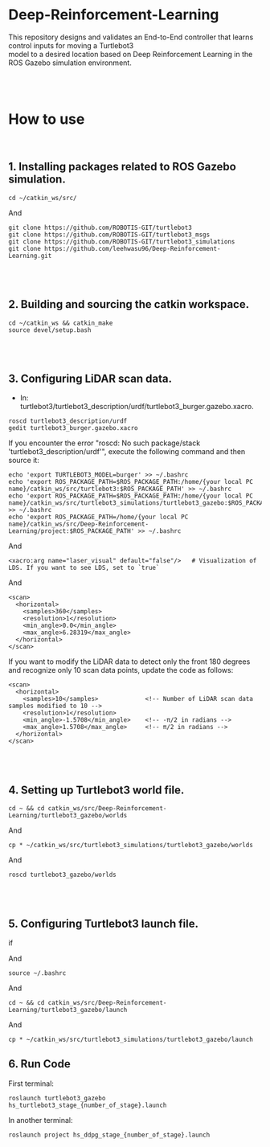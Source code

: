 # Deep-Reinforcement-Learning
This repository designs and validates an End-to-End controller that learns control inputs for moving a Turtlebot3 
<br>
model to a desired location based on Deep Reinforcement Learning in the ROS Gazebo simulation environment.

<br><br>

# How to use

<br>

## 1. Installing packages related to ROS Gazebo simulation.
```
cd ~/catkin_ws/src/
```
And
```
git clone https://github.com/ROBOTIS-GIT/turtlebot3
git clone https://github.com/ROBOTIS-GIT/turtlebot3_msgs
git clone https://github.com/ROBOTIS-GIT/turtlebot3_simulations
git clone https://github.com/leehwasu96/Deep-Reinforcement-Learning.git
```

<br><br>

## 2. Building and sourcing the catkin workspace.
```
cd ~/catkin_ws && catkin_make
source devel/setup.bash
```

<br><br>

## 3. Configuring LiDAR scan data.
- In: turtlebot3/turtlebot3_description/urdf/turtlebot3_burger.gazebo.xacro.
```
roscd turtlebot3_description/urdf
gedit turtlebot3_burger.gazebo.xacro
```
If you encounter the error "roscd: No such package/stack 'turtlebot3_description/urdf'", execute the following command and then source it:
```
echo 'export TURTLEBOT3_MODEL=burger' >> ~/.bashrc
echo 'export ROS_PACKAGE_PATH=$ROS_PACKAGE_PATH:/home/{your local PC name}/catkin_ws/src/turtlebot3:$ROS_PACKAGE_PATH' >> ~/.bashrc
echo 'export ROS_PACKAGE_PATH=$ROS_PACKAGE_PATH:/home/{your local PC name}/catkin_ws/src/turtlebot3_simulations/turtlebot3_gazebo:$ROS_PACKAGE_PATH' >> ~/.bashrc
echo 'export ROS_PACKAGE_PATH=/home/{your local PC name}/catkin_ws/src/Deep-Reinforcement-Learning/project:$ROS_PACKAGE_PATH' >> ~/.bashrc
```
And
```
<xacro:arg name="laser_visual" default="false"/>   # Visualization of LDS. If you want to see LDS, set to `true`
```
And
```
<scan>
  <horizontal>
    <samples>360</samples>
    <resolution>1</resolution>
    <min_angle>0.0</min_angle>
    <max_angle>6.28319</max_angle>
  </horizontal>
</scan>
```
If you want to modify the LiDAR data to detect only the front 180 degrees and recognize only 10 scan data points, update the code as follows:
```
<scan>
  <horizontal>
    <samples>10</samples>             <!-- Number of LiDAR scan data samples modified to 10 -->
    <resolution>1</resolution>
    <min_angle>-1.5708</min_angle>    <!-- -π/2 in radians -->
    <max_angle>1.5708</max_angle>     <!-- π/2 in radians -->
  </horizontal>
</scan>
```

<br><br>

## 4. Setting up Turtlebot3 world file.
```
cd ~ && cd catkin_ws/src/Deep-Reinforcement-Learning/turtlebot3_gazebo/worlds
```
And
```
cp * ~/catkin_ws/src/turtlebot3_simulations/turtlebot3_gazebo/worlds
```
And
```
roscd turtlebot3_gazebo/worlds
```

<br><br>

## 5. Configuring Turtlebot3 launch file.
if 

And
```
source ~/.bashrc
```
And
```
cd ~ && cd catkin_ws/src/Deep-Reinforcement-Learning/turtlebot3_gazebo/launch
```
And
```
cp * ~/catkin_ws/src/turtlebot3_simulations/turtlebot3_gazebo/launch
```


## 6. Run Code

First terminal:
```
roslaunch turtlebot3_gazebo hs_turtlebot3_stage_{number_of_stage}.launch
```
In another terminal:
```
roslaunch project hs_ddpg_stage_{number_of_stage}.launch
```
